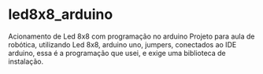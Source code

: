 # led8x8_arduino
Acionamento de Led 8x8 com programação no arduino
Projeto para aula de robótica, utilizando Led 8x8, arduino uno, jumpers, conectados ao IDE arduino, essa é a programação que usei, e exige uma biblioteca de instalação. 
